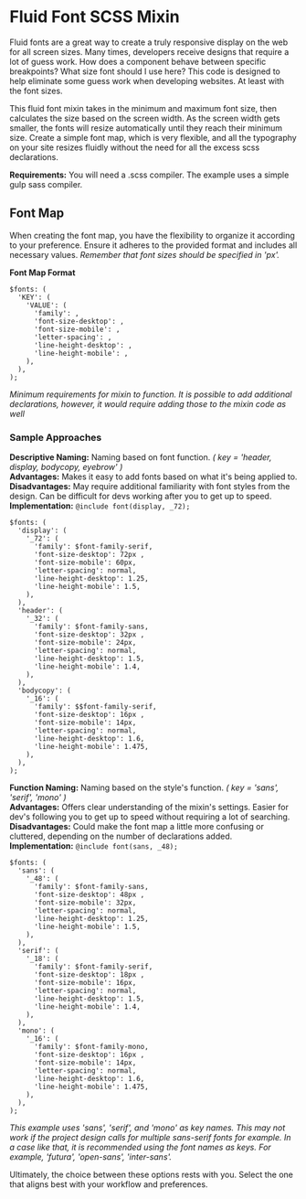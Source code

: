 # Fluid Font SCSS Mixin
Fluid fonts are a great way to create a truly responsive display on the web for all screen sizes. Many times, developers receive designs that require a lot of guess work. How does a component behave between specific breakpoints? What size font should I use here? This code is designed to help eliminate some guess work when developing websites. At least with the font sizes.

This fluid font mixin takes in the minimum and maximum font size, then calculates the size based on the screen width. As the screen width gets smaller, the fonts will resize automatically until they reach their minimum size. Create a simple font map, which is very flexible, and all the typography on your site resizes fluidly without the need for all the excess scss declarations.

**Requirements:** You will need a .scss compiler. The example uses a simple gulp sass compiler.

## Font Map
When creating the font map, you have the flexibility to organize it according to your preference. Ensure it adheres to the provided format and includes all necessary values. *Remember that font sizes should be specified in 'px'.*

**Font Map Format**

    $fonts: (
      'KEY': (
        'VALUE': (
          'family': ,
          'font-size-desktop': ,
          'font-size-mobile': ,
          'letter-spacing': ,
          'line-height-desktop': ,
          'line-height-mobile': ,
        ),
      ),
    );
*Minimum requirements for mixin to function. It is possible to add additional declarations, however, it would require adding those to the mixin code as well*

### Sample Approaches

**Descriptive Naming:** Naming based on font function. *( key = 'header, display, bodycopy, eyebrow' )*</br>
**Advantages:** Makes it easy to add fonts based on what it's being applied to.</br>
**Disadvantages:** May require additional familiarity with font styles from the design. Can be difficult for devs working after you to get up to speed.</br>
**Implementation:** `@include font(display, _72);`</br>

    $fonts: (
      'display': (
        '_72': (
          'family': $font-family-serif,
          'font-size-desktop': 72px ,
          'font-size-mobile': 60px,
          'letter-spacing': normal,
          'line-height-desktop': 1.25,
          'line-height-mobile': 1.5,
        ),
      ),
      'header': (
        '_32': (
          'family': $font-family-sans,
          'font-size-desktop': 32px ,
          'font-size-mobile': 24px,
          'letter-spacing': normal,
          'line-height-desktop': 1.5,
          'line-height-mobile': 1.4,
        ),
      ),
      'bodycopy': (
        '_16': (
          'family': $$font-family-serif,
          'font-size-desktop': 16px ,
          'font-size-mobile': 14px,
          'letter-spacing': normal,
          'line-height-desktop': 1.6,
          'line-height-mobile': 1.475,
        ),
      ),
    );

**Function Naming:** Naming based on the style's function. *( key = 'sans', 'serif', 'mono' )*<br/>
**Advantages:** Offers clear understanding of the mixin's settings. Easier for dev's following you to get up to speed without requiring a lot of searching.<br/>
**Disadvantages:** Could make the font map a little more confusing or cluttered, depending on the number of declarations added.</br>
**Implementation:** `@include font(sans, _48);`</br>

    $fonts: (
      'sans': (
        '_48': (
          'family': $font-family-sans,
          'font-size-desktop': 48px ,
          'font-size-mobile': 32px,
          'letter-spacing': normal,
          'line-height-desktop': 1.25,
          'line-height-mobile': 1.5,
        ),
      ),
      'serif': (
        '_18': (
          'family': $font-family-serif,
          'font-size-desktop': 18px ,
          'font-size-mobile': 16px,
          'letter-spacing': normal,
          'line-height-desktop': 1.5,
          'line-height-mobile': 1.4,
        ),
      ),
      'mono': (
        '_16': (
          'family': $font-family-mono,
          'font-size-desktop': 16px ,
          'font-size-mobile': 14px,
          'letter-spacing': normal,
          'line-height-desktop': 1.6,
          'line-height-mobile': 1.475,
        ),
      ),
    );
*This example uses 'sans', 'serif', and 'mono' as key names. This may not work if the project design calls for multiple sans-serif fonts for example. In a case like that, it is recommended using the font names as keys. For example, 'futura', 'open-sans', 'inter-sans'.*

Ultimately, the choice between these options rests with you. Select the one that aligns best with your workflow and preferences.
